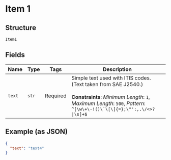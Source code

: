 
# Item 1

## Structure

`Item1`

## Fields

| Name | Type | Tags | Description |
|  --- | --- | --- | --- |
| `text` | `str` | Required | Simple text used with ITIS codes. (Text taken from SAE J2540.)<br><br>**Constraints**: *Minimum Length*: `1`, *Maximum Length*: `500`, *Pattern*: ``^[\w\+\-!()\`\[\]{=};\"':,.\/<>?\|\s]+$`` |

## Example (as JSON)

```json
{
  "text": "text4"
}
```

